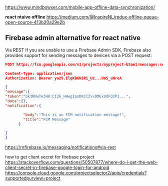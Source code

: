 https://www.mindbowser.com/mobile-app-offline-data-synchronization/

**react ntaive offline**
https://medium.com/@InspireNL/redux-offline-queue-open-source-413b20a29e2b

## Firebase admin alternative for react native

Via REST
If you are unable to use a Firebase Admin SDK, Firebase also provides support for sending messages to devices via a POST request:

```json showLineNumbers
POST https://fcm.googleapis.com/v1/projects/myproject-b5ae1/messages:send HTTP/1.1

Content-Type: application/json
Authorization: Bearer ya29.ElqKBGN2Ri_Uz...HnS_uNreA

{
"message":{
"token":"bk3RNwTe3H0:CI2k_HHwgIpoDKCIZvvDMExUdFQ3P1...",
"data":{},
"notification":{

        "body":"This is an FCM notification message!",
        "title":"FCM Message"
      }

}
}
```

https://rnfirebase.io/messaging/notifications#via-rest

how to get client secret for firebase project
https://stackoverflow.com/questions/50507877/where-do-i-get-the-web-client-secret-in-firebase-google-login-for-android
https://console.cloud.google.com/projectselector2/apis/credentials?supportedpurview=project
